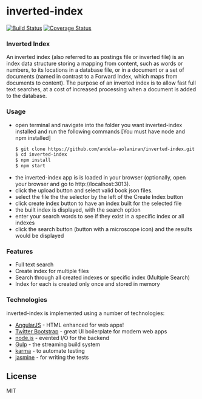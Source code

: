 # inverted-index
[![Build Status](https://travis-ci.org/andela-aolaniran/inverted-index.svg?branch=development)](https://travis-ci.org/andela-aolaniran/inverted-index) [![Coverage Status](https://coveralls.io/repos/github/andela-aolaniran/inverted-index/badge.svg?branch=master)](https://coveralls.io/github/andela-aolaniran/inverted-index?branch=master)
### Inverted Index
An inverted index (also referred to as postings file or inverted file) is an index data structure storing a mapping from content, such as words or numbers, to its locations in a database file, or in a document or a set of documents (named in contrast to a Forward Index, which maps from documents to content). The purpose of an inverted index is to allow fast full text searches, at a cost of increased processing when a document is added to the database.

### Usage
  - open terminal and navigate into the folder you want inverted-index installed and run the following commands [You must have node and npm installed]
    ```sh
    $ git clone https://github.com/andela-aolaniran/inverted-index.git
    $ cd inverted-index
    $ npm install
    $ npm start
    ```
  - the inverted-index app is is loaded in your browser (optionally, open your browser and go to http://localhost:3013).
  - click the upload button and select valid book json files.
  - select the file the the selector by the left of the Create Index button
  - click create index button to have an index built for the selected file
  - the built index is displayed, with the search option
  - enter your search words to see if they exist in a specific index or all indexes
  - click the search button (button with a microscope icon) and the results would be displayed
### Features
 - Full text search
 - Create index for multiple files
 - Search through all created indexes or specific index (Multiple Search)
 - Index for each is created only once and stored in memory
### Technologies

inverted-index is implemented using a number of technologies:

* [AngularJS] - HTML enhanced for web apps!
* [Twitter Bootstrap] - great UI boilerplate for modern web apps
* [node.js] - evented I/O for the backend
* [Gulp] - the streaming build system
* [karma] - to automate testing
* [jasmine] - for writing the tests

License
----

MIT

   [git-repo-url]: <https://github.com/andela-aolaniran/inverted-index.git>
   [karma]: <https://karma-runner.github.io/>
   [jasmine]: <https://jasmine.github.io/>
   
   [df1]: <http://daringfireball.net/projects/markdown/>
   [markdown-it]: <https://github.com/markdown-it/markdown-it>
   [Ace Editor]: <http://ace.ajax.org>
   [node.js]: <http://nodejs.org>
   [Twitter Bootstrap]: <http://twitter.github.com/bootstrap/>
   [keymaster.js]: <https://github.com/madrobby/keymaster>
   [jQuery]: <http://jquery.com>
   [@tjholowaychuk]: <http://twitter.com/tjholowaychuk>
   [express]: <http://expressjs.com>
   [AngularJS]: <http://angularjs.org>
   [Gulp]: <http://gulpjs.com>
